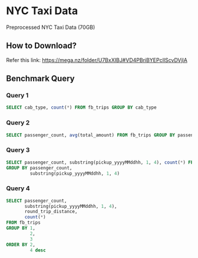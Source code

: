 # NYC Taxi Data
Preprocessed NYC Taxi Data (70GB)

## How to Download?
Refer this link: https://mega.nz/folder/U7BxXIBJ#VD4PBriBYEPcIlScvDVjlA

## Benchmark Query
### Query 1
```sql
SELECT cab_type, count(*) FROM fb_trips GROUP BY cab_type
```
### Query 2
```sql
SELECT passenger_count, avg(total_amount) FROM fb_trips GROUP BY passenger_count
```
### Query 3
```sql
SELECT passenger_count, substring(pickup_yyyyMMddhh, 1, 4), count(*) FROM fb_trips 
GROUP BY passenger_count, 
         substring(pickup_yyyyMMddhh, 1, 4)
```
### Query 4
```sql
SELECT passenger_count,
       substring(pickup_yyyyMMddhh, 1, 4),
       round_trip_distance,
       count(*)
FROM fb_trips
GROUP BY 1,
         2,
         3
ORDER BY 2,
         4 desc
```
